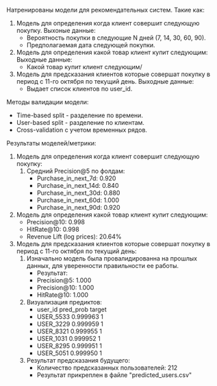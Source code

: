 Натренированы модели для рекомендательных систем. Такие как:
1) Модель для определения когда клиент совершит следующую покупку.
   Выхоные данные:
   - Вероятность покупки в следующие N дней (7, 14, 30, 60, 90).
   - Предполагаемая дата следующей покупки.
2) Модель для определения какой товар клиент купит следующим:
   Выходные данные:
   - Какой товар купит клиент следующим/
3) Модель для предсказания клиентов которые совершат покупку в период с 11-го октября по текущий день.
   Выходные данные:
   - Выдает список клиентов по user_id.

Методы валидации модели:
- Time-based split - разделение по времени.
- User-based split - разделение по клиентам.
- Cross-validation с учетом временных рядов.

Результаты моделей/метрики:
1) Модель для определения когда клиент совершит следующую покупку:
   1) Средний Precision@5 по фолдам:
      - Purchase_in_next_7d: 0.920
      - Purchase_in_next_14d: 0.840
      - Purchase_in_next_30d: 0.880
      - Purchase_in_next_60d: 1.000
      - Purchase_in_next_90d: 0.920
2) Модель для определения какой товар клиент купит следующим:
   - Precision@10: 0.998
   - HitRate@10: 0.998
   - Revenue Lift (log prices): 20.64%
3) Модель для предсказания клиентов которые совершат покупку в период с 11-го октября по текущий день:
   1) Изначально модель была провалидированна на прошлых данных, для уверенности правильности ее работы.
      - Результат:
      - Precision@5: 1.000
      - Precision@10: 1.000
      - HitRate@10: 1.000
   2) Визуализация предиктов:
      - user_id   pred_prob   target
      - USER_5533   0.999963   1
      - USER_3229   0.999959   1
      - USER_8321   0.999955   1
      - USER_1031   0.999952   1
      - USER_8295   0.999951   1
      - USER_5051   0.999950   1
   3) Результат предсказания будущего:
      - Количество предсказанных пользователей: 212
      - Результат прикреплен в файле "predicted_users.csv"





